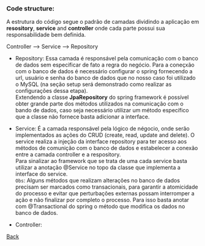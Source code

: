 ### Code structure:

A estrutura do código segue o padrão de camadas dividindo a aplicação em **resository**, **service** and **controller** onde cada parte possui sua responsabilidade bem definida.

Controller --> Service --> Repository

 - Repository: Essa camada é responsável pela comunicação com o banco de dados sem especificar de fato a regra do negócio. Para a coneçxão com o banco de dados é necessário configurar o spring fornecendo a url, usuário e senha do banco de dados que no nosso caso foi utilizado o MySQL (na seção setup será demonstrado como realizar as configurações dessa etapa).<br>
 Extendendo a classe **JpaRepository** do spring framework é possível obter grande parte dos métodos utilizados na comunicação com o bando de dados, caso seja necessário utilizar um método específico que a classe não fornece basta adicionar a interface.
 
 - Service: É a camada responsável pela lógico de négocio, onde serão implementados as ações do CRUD (create, read, update and delete). O service realiza a injeção da interface repository para ter acesso aos métodos de comunição com o banco de dados e estabelecer a conexão entre a camada controller e a respository. <br>
Para sinalizar ao framework que se trata de uma cada service basta utilizar a anotação @Service no topo da classe que implementa a interface do service. <br>
`Obs`: Alguns métodos que realizam alterações no banco de dados precisam ser marcados como transacionais, para garantir a atomicidade do processo e evitar que perturbações externas possam interromper a ação e não finalizar por completo o processo. Para isso basta anotar com @Transactional do spring o método que modifica os dados no banco de dados.     

- Controller: 


[Back](https://github.com/Lukasveiga/employee-rest-api)
